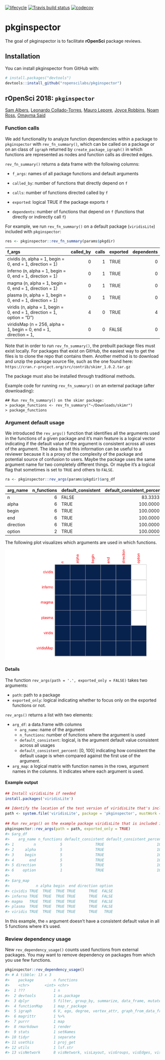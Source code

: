 
<!-- README.md is generated from README.Rmd. Please edit that file -->

[![lifecycle](https://img.shields.io/badge/lifecycle-experimental-orange.svg)](https://www.tidyverse.org/lifecycle/#experimental)
[![Travis build
status](https://travis-ci.org/ropenscilabs/pkginspector.svg?branch=master)](https://travis-ci.org/ropenscilabs/pkginspector)
[![codecov](https://codecov.io/gh/ropenscilabs/pkginspector/branch/master/graph/badge.svg)](https://codecov.io/gh/ropenscilabs/pkginspector)

# pkginspector

The goal of pkginspector is to facilitate **rOpenSci** package reviews.

## Installation

You can install pkginspector from GitHub with:

``` r
# install.packages("devtools")
devtools::install_github("ropenscilabs/pkginspector")
```

## rOpenSci 2018: `pkginspector`

[Sam Albers](https://twitter.com/big_bad_sam), [Leonardo
Collado-Torres](https://twitter.com/fellgernon), [Mauro
Lepore](https://twitter.com/mauro_lepore), [Joyce
Robbins](https://twitter.com/jtrnyc), [Noam
Ross](https://twitter.com/noamross), [Omayma
Said](https://github.com/OmaymaS)

### Function calls

We add functionality to analyze function dependencies within a package
to `pkginspector` with `rev_fn_summary()`, which can be called on a
package or on an class of `igraph` returned by `create_package_igraph()`
in which functions are represented as nodes and function calls as
directed edges.

`rev_fn_summary()` returns a data frame with the following columns:

  - `f_args`: names of all package functions and default arguments

  - `called_by`: number of functions that directly depend on `f`

  - `calls`: number of functions directed called by `f`

  - `exported`: logical TRUE if the package exports `f`

  - `dependents`: number of functions that depend on `f` (functions that
    directly or indirectly call `f`)

For example, we run `rev_fn_summary()` on a default package
(`viridisLite`) included with
`pkginspector`:

``` r
res <- pkginspector::rev_fn_summary(params$pkgdir)
```

| f\_args                                                                 | called\_by | calls | exported | dependents |
| :---------------------------------------------------------------------- | ---------: | ----: | :------- | ---------: |
| cividis (n, alpha = 1, begin = 0, end = 1, direction = 1)               |          0 |     1 | TRUE     |          0 |
| inferno (n, alpha = 1, begin = 0, end = 1, direction = 1)               |          0 |     1 | TRUE     |          0 |
| magma (n, alpha = 1, begin = 0, end = 1, direction = 1)                 |          0 |     1 | TRUE     |          0 |
| plasma (n, alpha = 1, begin = 0, end = 1, direction = 1)                |          0 |     1 | TRUE     |          0 |
| viridis (n, alpha = 1, begin = 0, end = 1, direction = 1, option = “D”) |          4 |     0 | TRUE     |          4 |
| viridisMap (n = 256, alpha = 1, begin = 0, end = 1, direction = 1,      |          0 |     0 | FALSE    |          0 |

Note that in order to run `rev_fn_summary()`, the prebuilt package files
must exist locally. For packages that exist on GitHub, the easiest way
to get the files is to clone the repo that contains them. Another method
is to download and unzip the package source file, such as the one found
here: `https://cran.r-project.org/src/contrib/skimr_1.0.2.tar.gz`

The package must also be installed through traditional methods.

Example code for running `rev_fn_summary()` on an external package
(after downloading):

    ## Run rev_fn_summary() on the skimr package:
    > package_functions <- rev_fn_summary("~/Downloads/skimr")
    > package_functions

### Argument default usage

We introduced the `rev_args()` function that identifies all the
arguments used in the functions of a given package and it’s main feature
is a logical vector indicating if the default value of the argument is
consistent across all uses of the argument. The idea is that this
information can be useful to a reviewer because it is a proxy of the
complexity of the package and potential source of confusion to users.
Maybe the package uses the same argument name for two completely
different things. Or maybe it’s a logical flag that sometimes is set to
`TRUE` and others to
`FALSE`.

``` r
ra <- pkginspector::rev_args(params$pkgdir)$arg_df
```

| arg\_name | n\_functions | default\_consistent | default\_consistent\_percent |
| :-------- | -----------: | :------------------ | ---------------------------: |
| n         |            6 | FALSE               |                     83.33333 |
| alpha     |            6 | TRUE                |                    100.00000 |
| begin     |            6 | TRUE                |                    100.00000 |
| end       |            6 | TRUE                |                    100.00000 |
| direction |            6 | TRUE                |                    100.00000 |
| option    |            2 | TRUE                |                    100.00000 |

The following plot visualizes which arguments are used in which
functions.

![](tools/readme/README-rev_args_mat-1.png)<!-- -->

#### Details

The function `rev_args(path = '.', exported_only = FALSE)` takes two
arguments:

  - `path`: path to a package
  - `exported_only`: logical indicating whether to focus only on the
    exported functions or not.

`rev_args()` returns a list with two elements:

  - `arg_df`: a data.frame with columns
      - `arg_name`: name of the argument
      - `n_functions`: number of functions where the argument is used
      - `default_consistent`: logical, is the argument default value
        consistent across all usages
      - `default_consistent_percent`: \[0, 100\] indicating how
        consistent the default usage is when compared against the first
        use of the argument.
  - `arg_map`: a logical matrix with function names in the rows,
    argument names in the columns. It indicates where each argument is
    used.

#### Example output

``` r
## Install viridisLite if needed
install.packages('viridisLite')
```

``` r
## Identify the location of the test version of viridisLite that's included
path <- system.file('viridisLite', package = 'pkginspector', mustWork = TRUE)

## Run rev_args() on the example package viridisLite that is included in pkginspector
pkginspector::rev_args(path = path, exported_only = TRUE)
#> $arg_df
#>    arg_name n_functions default_consistent default_consistent_percent
#> 1         n           5               TRUE                        100
#> 2     alpha           5               TRUE                        100
#> 3     begin           5               TRUE                        100
#> 4       end           5               TRUE                        100
#> 5 direction           5               TRUE                        100
#> 6    option           1               TRUE                        100
#> 
#> $arg_map
#>            n alpha begin  end direction option
#> cividis TRUE  TRUE  TRUE TRUE      TRUE  FALSE
#> inferno TRUE  TRUE  TRUE TRUE      TRUE  FALSE
#> magma   TRUE  TRUE  TRUE TRUE      TRUE  FALSE
#> plasma  TRUE  TRUE  TRUE TRUE      TRUE  FALSE
#> viridis TRUE  TRUE  TRUE TRUE      TRUE   TRUE
```

In this example, the `n` argument doesn’t have a consistent default
value in all 5 functions where it’s used.

### Review dependency usage

New `rev_dependency_usage()` counts used functions from external
packages. You may want to remove dependency on packages from which you
use few functions.

``` r
pkginspector::rev_dependency_usage()
#> # A tibble: 13 x 3
#>    package         n functions                                            
#>    <chr>       <int> <chr>                                                
#>  1 ???             1 n                                                    
#>  2 devtools        1 as.package                                           
#>  3 dplyr           5 filter, group_by, summarize, data_frame, mutate      
#>  4 functionMap     1 map_r_package                                        
#>  5 igraph          6 V, ego, degree, vertex_attr, graph_from_data_frame, …
#>  6 magrittr        1 %>%                                                  
#>  7 purrr           1 map                                                  
#>  8 rmarkdown       1 render                                               
#>  9 stats           1 setNames                                             
#> 10 tidyr           1 separate                                             
#> 11 usethis         1 proj_get                                             
#> 12 utils           1 lsf.str                                              
#> 13 visNetwork      8 visNetwork, visLayout, visGroups, visEdges, visOptio…
```
